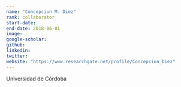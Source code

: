 ```yaml
---
name: "Concepcion M. Diez"
rank: collaborator
start-date:
end-date: 2018-06-01
image:
google-scholar:
github:
linkedin:
twitter:
website: "https://www.researchgate.net/profile/Concepcion_Diez"
---
```


Universidad de Córdoba
